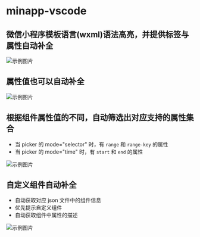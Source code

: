 # minapp-vscode

## 微信小程序模板语言(wxml)语法高亮，并提供标签与属性自动补全

![示例图片](https://n1image.hjfile.cn/res7/2018/03/01/13631761451ae134c6eb3ea2ed1a6a12.gif)

## 属性值也可以自动补全

![示例图片](https://n1image.hjfile.cn/res7/2018/03/10/aaba780a36f1de1b87687295bc6fc922.gif)

## 根据组件属性值的不同，自动筛选出对应支持的属性集合
  - 当 picker 的 mode="selector" 时，有 `range` 和 `range-key` 的属性
  - 当 picker 的 mode="time" 时，有 `start` 和 `end` 的属性

  ![示例图片](https://n1image.hjfile.cn/res7/2018/03/09/5c5704b51a37df84b5c6663d29a545f6.gif)

## 自定义组件自动补全
  - 自动获取对应 json 文件中的组件信息
  - 优先提示自定义组件
  - 自动获取组件中属性的描述

  ![示例图片](https://n1image.hjfile.cn/res7/2018/03/09/fce0b3e9496cae95c1c81523725a1fef.gif)
